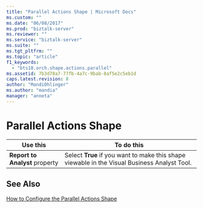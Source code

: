 ```yaml
---
title: "Parallel Actions Shape | Microsoft Docs"
ms.custom: ""
ms.date: "06/08/2017"
ms.prod: "biztalk-server"
ms.reviewer: ""
ms.service: "biztalk-server"
ms.suite: ""
ms.tgt_pltfrm: ""
ms.topic: "article"
f1_keywords: 
  - "bts10.orch.shape.actions.parallel"
ms.assetid: 7b3d78a7-77fb-4a7c-9bab-8af5e2c5eb1d
caps.latest.revision: 8
author: "MandiOhlinger"
ms.author: "mandia"
manager: "anneta"
---
```

# Parallel Actions Shape
|Use this|To do this|  
|--------------|----------------|  
|**Report to Analyst** property|Select **True** if you want to make this shape viewable in the Visual Business Analyst Tool.|  
  
## See Also  
 [How to Configure the Parallel Actions Shape](../core/how-to-configure-the-parallel-actions-shape.md)